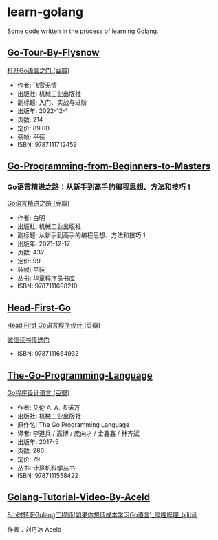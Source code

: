 # learn-golang

Some code written in the process of learning Golang.

## [Go-Tour-By-Flysnow](Go-Tour-By-Flysnow)

[打开Go语言之门 \(豆瓣\)](https://book.douban.com/subject/36171041/)

- 作者: 飞雪无情
- 出版社: 机械工业出版社
- 副标题: 入门、实战与进阶
- 出版年: 2022-12-1
- 页数: 214
- 定价: 89.00
- 装帧: 平装
- ISBN: 9787111712459

## [Go-Programming-from-Beginners-to-Masters](Go-Programming-from-Beginners-to-Masters)

### Go语言精进之路：从新手到高手的编程思想、方法和技巧 1

[Go语言精进之路 \(豆瓣\)](https://book.douban.com/subject/35720728/)

- 作者: 白明
- 出版社: 机械工业出版社
- 副标题: 从新手到高手的编程思想、方法和技巧 1
- 出版年: 2021-12-17
- 页数: 432
- 定价: 99
- 装帧: 平装
- 丛书: 华章程序员书库
- ISBN: 9787111698210

## [Head-First-Go](Head-First-Go)

[Head First Go语言程序设计 \(豆瓣\)](https://book.douban.com/subject/35237045/)

[微信读书传送门](https://weread.qq.com/web/bookDetail/cc0329f0720867eecc0f00a)

- ISBN: 9787111664932

## [The-Go-Programming-Language](The-Go-Programming-Language)

[Go程序设计语言 \(豆瓣\)](https://book.douban.com/subject/27044219/)

- 作者: 艾伦 A. A. 多诺万
- 出版社: 机械工业出版社
- 原作名: The Go Programming Language
- 译者: 李道兵 / 高博 / 庞向才 / 金鑫鑫 / 林齐斌
- 出版年: 2017-5
- 页数: 286
- 定价: 79
- 丛书: 计算机科学丛书
- ISBN: 9787111558422

## [Golang-Tutorial-Video-By-AceId](Golang-Tutorial-Video-By-AceId)

[8小时转职Golang工程师\(如果你想低成本学习Go语言\)\_哔哩哔哩\_bilibili](https://www.bilibili.com/video/BV1gf4y1r79E)

作者：刘丹冰 AceId
